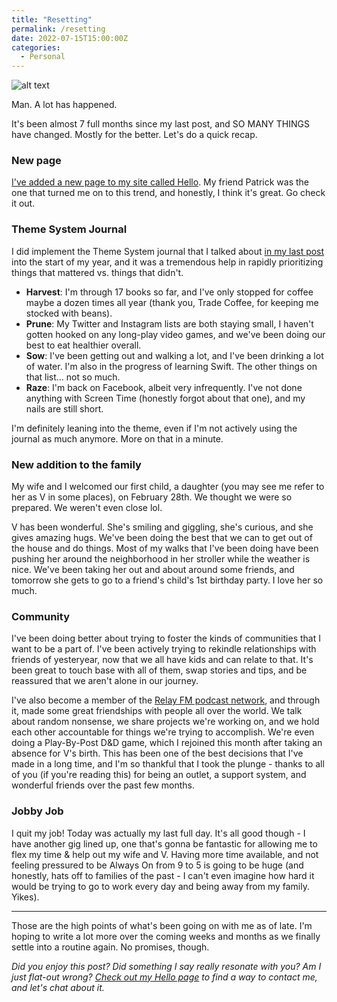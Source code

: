 ```yaml
---
title: "Resetting"
permalink: /resetting
date: 2022-07-15T15:00:00Z
categories: 
  - Personal
---
```


![alt text][headerImg]

Man. A lot has happened.

It's been almost 7 full months since my last post, and SO MANY THINGS have changed. Mostly for the better. Let's do a quick recap.

### New page

[I've added a new page to my site called Hello][hello]. My friend Patrick was the one that turned me on to this trend, and honestly, I think it's great. Go check it out.

### Theme System Journal

I did implement the Theme System journal that I talked about [in my last post][garden] into the start of my year, and it was a tremendous help in rapidly prioritizing things that mattered vs. things that didn't.

- **Harvest**: I'm through 17 books so far, and I've only stopped for coffee maybe a dozen times all year (thank you, Trade Coffee, for keeping me stocked with beans).
- **Prune**: My Twitter and Instagram lists are both staying small, I haven't gotten hooked on any long-play video games, and we've been doing our best to eat healthier overall.
- **Sow**: I've been getting out and walking a lot, and I've been drinking a lot of water. I'm also in the progress of learning Swift. The other things on that list... not so much.
- **Raze**: I'm back on Facebook, albeit very infrequently. I've not done anything with Screen Time (honestly forgot about that one), and my nails are still short.

I'm definitely leaning into the theme, even if I'm not actively using the journal as much anymore. More on that in a minute.

### New addition to the family

My wife and I welcomed our first child, a daughter (you may see me refer to her as V in some places), on February 28th. We thought we were so prepared. We weren't even close lol.

V has been wonderful. She's smiling and giggling, she's curious, and she gives amazing hugs. We've been doing the best that we can to get out of the house and do things. Most of my walks that I've been doing have been pushing her around the neighborhood in her stroller while the weather is nice. We've been taking her out and about around some friends, and tomorrow she gets to go to a friend's child's 1st birthday party. I love her so much.

### Community

I've been doing better about trying to foster the kinds of communities that I want to be a part of. I've been actively trying to rekindle relationships with friends of yesteryear, now that we all have kids and can relate to that. It's been great to touch base with all of them, swap stories and tips, and be reassured that we aren't alone in our journey.

I've also become a member of the [Relay FM podcast network][relay], and through it, made some great friendships with people all over the world. We talk about random nonsense, we share projects we're working on, and we hold each other accountable for things we're trying to accomplish. We're even doing a Play-By-Post D&D game, which I rejoined this month after taking an absence for V's birth. This has been one of the best decisions that I've made in a long time, and I'm so thankful that I took the plunge - thanks to all of you (if you're reading this) for being an outlet, a support system, and wonderful friends over the past few months.

### Jobby Job

I quit my job! Today was actually my last full day. It's all good though - I have another gig lined up, one that's gonna be fantastic for allowing me to flex my time & help out my wife and V. Having more time available, and not feeling pressured to be Always On from 9 to 5 is going to be huge (and honestly, hats off to families of the past - I can't even imagine how hard it would be trying to go to work every day and being away from my family. Yikes).

---

Those are the high points of what's been going on with me as of late. I'm hoping to write a lot more over the coming weeks and months as we finally settle into a routine again. No promises, though.

*Did you enjoy this post? Did something I say really resonate with you? Am I just flat-out wrong? [Check out my Hello page][hello] to find a way to contact me, and let's chat about it.*

[headerImg]: https://www.tomferry.com/wp-content/uploads/2017/10/resetting-relationships-1200x628-compressor-1.jpg "Reset! Reset!"
[garden]: https://niclake.me/year-of-the-garden/
[relay]: https://www.relay.fm/membership
[hello]: https://niclake.me/hello
